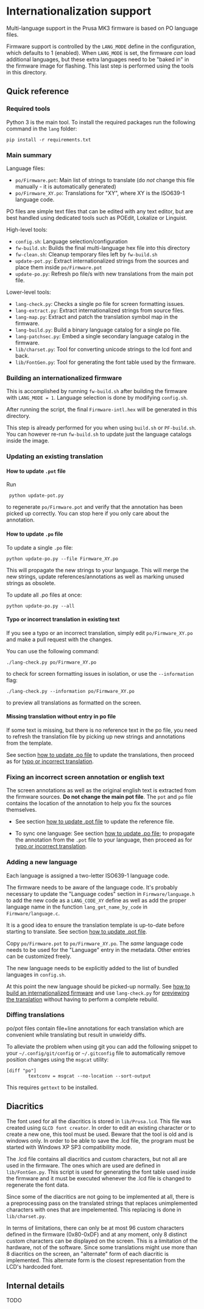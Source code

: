 # Internationalization support

Multi-language support in the Prusa MK3 firmware is based on PO language files.

Firmware support is controlled by the ``LANG_MODE`` define in the configuration, which defaults to 1 (enabled). When ``LANG_MODE`` is set, the firmware *can* load additional languages, but these extra languages need to be "baked in" in the firmware image for flashing. This last step is performed using the tools in this directory.

## Quick reference

### Required tools

Python 3 is the main tool. To install the required packages run the following command in the `lang` folder:

    pip install -r requirements.txt

### Main summary

Language files:

* ``po/Firmware.pot``: Main list of strings to translate (do *not* change this file manually - it is automatically generated)
* ``po/Firmware_XY.po``: Translations for "XY", where XY is the ISO639-1 language code.

PO files are simple text files that can be edited with any text editor, but are best handled using dedicated tools such as POEdit, Lokalize or Linguist.

High-level tools:

* ``config.sh``: Language selection/configuration
* ``fw-build.sh``: Builds the final multi-language hex file into this directory
* ``fw-clean.sh``: Cleanup temporary files left by ``fw-build.sh``
* ``update-pot.py``: Extract internationalized strings from the sources and place them inside ``po/Firmware.pot``
* ``update-po.py``: Refresh po file/s with new translations from the main pot file.

Lower-level tools:

* ``lang-check.py``: Checks a single po file for screen formatting issues.
* ``lang-extract.py``: Extract internationalized strings from source files.
* ``lang-map.py``: Extract and patch the translation symbol map in the firmware.
* ``lang-build.py``: Build a binary language catalog for a single po file.
* ``lang-patchsec.py``: Embed a single secondary language catalog in the firmware.
* ``lib/charset.py``: Tool for converting unicode strings to the lcd font and back.
* ``lib/FontGen.py``: Tool for generating the font table used by the firmware.

### Building an internationalized firmware

This is accomplished by running ``fw-build.sh`` after building the firmware with ``LANG_MODE = 1``. Language selection is done by modifying ``config.sh``.

After running the script, the final ``Firmware-intl.hex`` will be generated in this directory.

This step is already performed for you when using ``build.sh`` or ``PF-build.sh``. You can however re-run ``fw-build.sh`` to update just the language catalogs inside the image.

### Updating an existing translation

#### How to update `.pot` file

Run

     python update-pot.py

to regenerate ``po/Firmware.pot`` and verify that the annotation has been picked up correctly. You can stop here if you only care about the annotation.

#### How to update `.po` file

To update a single `.po` file:

    python update-po.py --file Firmware_XY.po

This will propagate the new strings to your language. This will merge the new strings, update references/annotations as well as marking unused strings as obsolete.

To update all .po files at once:

    python update-po.py --all



#### Typo or incorrect translation in existing text

If you see a typo or an incorrect translation, simply edit ``po/Firmware_XY.po`` and make a pull request with the changes.

You can use the following command:

    ./lang-check.py po/Firmware_XY.po

to check for screen formatting issues in isolation, or use the ``--information`` flag:

    ./lang-check.py --information po/Firmware_XY.po

to preview all translations as formatted on the screen.

#### Missing translation without entry in po file

If some text is missing, but there is no reference text in the po file, you need to refresh the translation file by picking up new strings and annotations from the template.

See section [how to update .po file](#how-to-update-.po-file) to update the translations, then proceed as for [typo or incorrect translation](#typo-or-incorrect-translation-in-existing-text).

### Fixing an incorrect screen annotation or english text

The screen annotations as well as the original english text is extracted from the firmware sources. **Do not change the main pot file**. The ``pot`` and ``po`` file contains the location of the annotation to help you fix the sources themselves.

* See section [how to update .pot file](#how-to-update-.pot-file) to update the reference file.

* To sync one language: See section [how to update .po file](#how-to-update-.po-file); to propagate the annotation from the `.pot` file to your language, then proceed as for [typo or incorrect translation](#typo-or-incorrect-translation-in-existing-text).

### Adding a new language

Each language is assigned a two-letter ISO639-1 language code.

The firmware needs to be aware of the language code. It's probably necessary to update the "Language codes" section in ``Firmware/language.h`` to add the new code as a ``LANG_CODE_XY`` define as well as add the proper language name in the function ``lang_get_name_by_code`` in ``Firmware/language.c``.

It is a good idea to ensure the translation template is up-to-date before starting to translate. See section [how to update .pot file](#how-to-update-.pot-file).

Copy ``po/Firmware.pot`` to ``po/Firmware_XY.po``. The *same* language code needs to be used for the "Language" entry in the metadata. Other entries can be customized freely.

The new language needs to be explicitly added to the list of bundled languages in ``config.sh``.

At this point the new language should be picked-up normally. See [how to build an internationalized firmware](#building-an-internationalized-firmware) and use ``lang-check.py`` for [previewing the translation](#typo-or-incorrect-translation-in-existing-text) without having to perform a complete rebuild.

### Diffing translations

po/pot files contain file+line annotations for each translation which are convenient while translating but result in unwieldy diffs.

To alleviate the problem when using git you can add the following snippet to your ``~/.config/git/config`` or ``~/.gitconfig`` file to automatically remove position changes using the ``msgcat`` utility:

```
[diff "po"]
        textconv = msgcat --no-location --sort-output
```

This requires ``gettext`` to be installed.

## Diacritics

The font used for all the diacritics is stored in `lib/Prusa.lcd`. This file was created using `GLCD font creator`. In order to edit an existing character or to create a new one, this tool must be used. Beware that the tool is old and is windows only. In order to be able to save the .lcd file, the program must be started with Windows XP SP3 compatibility mode.

The .lcd file contains all diacritics and custom characters, but not all are used in the firmware. The ones which are used are defined in `lib/FontGen.py`. This script is used for generating the font table used inside the firmware and it must be executed whenever the .lcd file is changed to regenerate the font data.

Since some of the diacritics are not going to be implemented at all, there is a preprocessing pass on the translated strings that replaces unimplemented characters with ones that are impelemented. This replacing is done in `lib/charset.py`.

In terms of limitations, there can only be at most 96 custom characters defined in the firmware (0x80-0xDF) and at any moment, only 8 distinct custom characters can be displayed on the screen. This is a limitation of the hardware, not of the software. Since some translations might use more than 8 diacritics on the screen, an "alternate" form of each diacritic is implemented. This alternate form is the closest representation from the LCD's hardcoded font.

## Internal details

TODO
